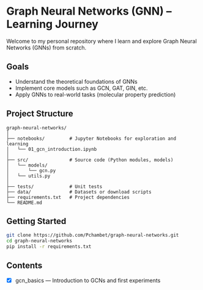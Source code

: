 # Graph Neural Networks (GNN) – Learning Journey

Welcome to my personal repository where I learn and explore Graph Neural Networks (GNNs) from scratch.

##  Goals

- Understand the theoretical foundations of GNNs
- Implement core models such as GCN, GAT, GIN, etc.
- Apply GNNs to real-world tasks (molecular property prediction)

##  Project Structure

```
graph-neural-networks/
│
├── notebooks/         # Jupyter Notebooks for exploration and learning
│   └── 01_gcn_introduction.ipynb
│
├── src/               # Source code (Python modules, models)
│   └── models/
│       └── gcn.py
│   └── utils.py
│
├── tests/             # Unit tests
├── data/              # Datasets or download scripts
├── requirements.txt   # Project dependencies
└── README.md
```


##  Getting Started

```bash
git clone https://github.com/Pchambet/graph-neural-networks.git
cd graph-neural-networks
pip install -r requirements.txt
```

##  Contents

- [x] gcn_basics — Introduction to GCNs and first experiments
